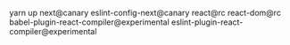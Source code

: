 yarn up next@canary eslint-config-next@canary react@rc react-dom@rc babel-plugin-react-compiler@experimental eslint-plugin-react-compiler@experimental
